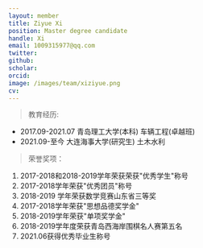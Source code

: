 ```yaml
---
layout: member
title: Ziyue Xi
position: Master degree candidate
handle: Xi
email: 1009315977@qq.com
twitter: 
github: 
scholar:
orcid: 
image: /images/team/xiziyue.png
cv: 
---
```


> 教育经历:

- 2017.09-2021.07 青岛理工大学(本科) 车辆工程(卓越班)
- 2021.09-至今 大连海事大学(研究生) 土木水利

> 荣誉奖项：

1. 2017-2018和2018-2019学年荣获荣获"优秀学生"称号
2. 2017-2018学年荣获"优秀团员"称号
3. 2018-2019 学年荣获数学竞赛山东省三等奖
4. 2017-2018学年荣获"思想品德奖学金"
5. 2018-2019学年荣获"单项奖学金"
6. 2018-2019学年度荣获青岛西海岸围棋名人赛第五名
7. 2021.06获得优秀毕业生称号
